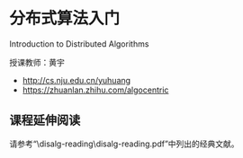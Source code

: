 # 分布式算法入门

Introduction to Distributed Algorithms

授课教师：黄宇
* http://cs.nju.edu.cn/yuhuang
* https://zhuanlan.zhihu.com/algocentric


## 课程延伸阅读

请参考“\disalg-reading\disalg-reading.pdf”中列出的经典文献。